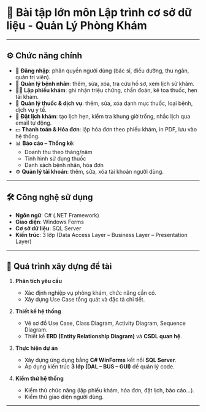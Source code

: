 # 🏥 Bài tập lớn môn Lập trình cơ sở dữ liệu - Quản Lý Phòng Khám

---

## ⚙️ Chức năng chính

- 🔑 **Đăng nhập**: phân quyền người dùng (bác sĩ, điều dưỡng, thu ngân, quản trị viên).
- 📝 **Quản lý bệnh nhân**: thêm, sửa, xóa, tra cứu hồ sơ, xem lịch sử khám.
- 👩‍⚕️ **Lập phiếu khám**: ghi nhận triệu chứng, chẩn đoán, kê toa thuốc, hẹn tái khám.
- 💊 **Quản lý thuốc & dịch vụ**: thêm, sửa, xóa danh mục thuốc, loại bệnh, dịch vụ y tế.
- 📅 **Đặt lịch khám**: tạo lịch hẹn, kiểm tra khung giờ trống, nhắc lịch qua email tự động.
- 💵 **Thanh toán & Hóa đơn**: lập hóa đơn theo phiếu khám, in PDF, lưu vào hệ thống.
- 📊 **Báo cáo – Thống kê**:
  - Doanh thu theo tháng/năm
  - Tình hình sử dụng thuốc
  - Danh sách bệnh nhân, hóa đơn
- ⚙️ **Quản lý tài khoản**: thêm, sửa, xóa tài khoản người dùng.

---

## 🛠️ Công nghệ sử dụng

- **Ngôn ngữ**: C# (.NET Framework)
- **Giao diện**: Windows Forms
- **Cơ sở dữ liệu**: SQL Server
- **Kiến trúc**: 3 lớp (Data Access Layer – Business Layer – Presentation Layer)

---

## 🚀 Quá trình xây dựng đề tài

1. **Phân tích yêu cầu**

   - Xác định nghiệp vụ phòng khám, chức năng cần có.
   - Xây dựng Use Case tổng quát và đặc tả chi tiết.

2. **Thiết kế hệ thống**

   - Vẽ sơ đồ Use Case, Class Diagram, Activity Diagram, Sequence Diagram.
   - Thiết kế **ERD (Entity Relationship Diagram)** và **CSDL quan hệ**.

3. **Thực hiện dự án**

   - Xây dựng ứng dụng bằng **C# WinForms** kết nối **SQL Server**.
   - Áp dụng kiến trúc **3 lớp (DAL – BUS – GUI)** để quản lý code.

4. **Kiểm thử hệ thống**
   - Kiểm thử chức năng (lập phiếu khám, hóa đơn, đặt lịch, báo cáo…).
   - Kiểm thử giao diện người dùng.

---


